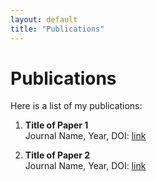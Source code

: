 ```yaml
---
layout: default
title: "Publications"
---
```


# Publications

Here is a list of my publications:

1. **Title of Paper 1**  
   Journal Name, Year, DOI: [link](https://example.com)

2. **Title of Paper 2**  
   Journal Name, Year, DOI: [link](https://example.com)

